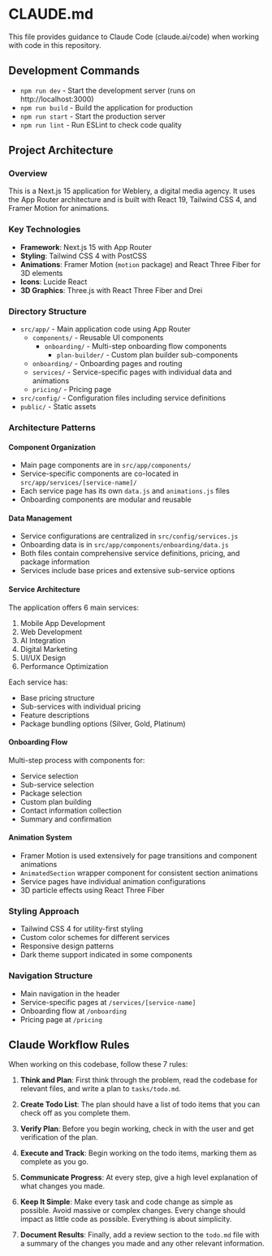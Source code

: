 # CLAUDE.md

This file provides guidance to Claude Code (claude.ai/code) when working with code in this repository.

## Development Commands

- `npm run dev` - Start the development server (runs on http://localhost:3000)
- `npm run build` - Build the application for production
- `npm run start` - Start the production server
- `npm run lint` - Run ESLint to check code quality

## Project Architecture

### Overview
This is a Next.js 15 application for Weblery, a digital media agency. It uses the App Router architecture and is built with React 19, Tailwind CSS 4, and Framer Motion for animations.

### Key Technologies
- **Framework**: Next.js 15 with App Router
- **Styling**: Tailwind CSS 4 with PostCSS
- **Animations**: Framer Motion (`motion` package) and React Three Fiber for 3D elements
- **Icons**: Lucide React
- **3D Graphics**: Three.js with React Three Fiber and Drei

### Directory Structure
- `src/app/` - Main application code using App Router
  - `components/` - Reusable UI components
    - `onboarding/` - Multi-step onboarding flow components
      - `plan-builder/` - Custom plan builder sub-components
  - `onboarding/` - Onboarding pages and routing
  - `services/` - Service-specific pages with individual data and animations
  - `pricing/` - Pricing page
- `src/config/` - Configuration files including service definitions
- `public/` - Static assets

### Architecture Patterns

#### Component Organization
- Main page components are in `src/app/components/`
- Service-specific components are co-located in `src/app/services/[service-name]/`
- Each service page has its own `data.js` and `animations.js` files
- Onboarding components are modular and reusable

#### Data Management
- Service configurations are centralized in `src/config/services.js`
- Onboarding data is in `src/app/components/onboarding/data.js`
- Both files contain comprehensive service definitions, pricing, and package information
- Services include base prices and extensive sub-service options

#### Service Architecture
The application offers 6 main services:
1. Mobile App Development
2. Web Development  
3. AI Integration
4. Digital Marketing
5. UI/UX Design
6. Performance Optimization

Each service has:
- Base pricing structure
- Sub-services with individual pricing
- Feature descriptions
- Package bundling options (Silver, Gold, Platinum)

#### Onboarding Flow
Multi-step process with components for:
- Service selection
- Sub-service selection
- Package selection
- Custom plan building
- Contact information collection
- Summary and confirmation

#### Animation System
- Framer Motion is used extensively for page transitions and component animations
- `AnimatedSection` wrapper component for consistent section animations
- Service pages have individual animation configurations
- 3D particle effects using React Three Fiber

### Styling Approach
- Tailwind CSS 4 for utility-first styling
- Custom color schemes for different services
- Responsive design patterns
- Dark theme support indicated in some components

### Navigation Structure
- Main navigation in the header
- Service-specific pages at `/services/[service-name]`
- Onboarding flow at `/onboarding`
- Pricing page at `/pricing`

## Claude Workflow Rules

When working on this codebase, follow these 7 rules:

1. **Think and Plan**: First think through the problem, read the codebase for relevant files, and write a plan to `tasks/todo.md`.

2. **Create Todo List**: The plan should have a list of todo items that you can check off as you complete them.

3. **Verify Plan**: Before you begin working, check in with the user and get verification of the plan.

4. **Execute and Track**: Begin working on the todo items, marking them as complete as you go.

5. **Communicate Progress**: At every step, give a high level explanation of what changes you made.

6. **Keep It Simple**: Make every task and code change as simple as possible. Avoid massive or complex changes. Every change should impact as little code as possible. Everything is about simplicity.

7. **Document Results**: Finally, add a review section to the `todo.md` file with a summary of the changes you made and any other relevant information.
